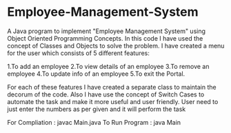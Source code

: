 # Employee-Management-System
A Java program to implement "Employee Management System" using Object Oriented Programming Concepts.
In this code I have used the concept of Classes and Objects to solve the problem. I have created a menu for the user which consists of 5 different features:

1.To add an employee
2.To view details of an employee
3.To remove an employee
4.To update info of an employee
5.To exit the Portal.

For each of these features I have created a separate class to maintain the decorum of the code. Also I have use the concept of Switch Cases to automate the task and make it more useful and user friendly. User need to just enter the numbers as per given and it will perform the task

For Compliation : javac Main.java
To Run Program : java Main
